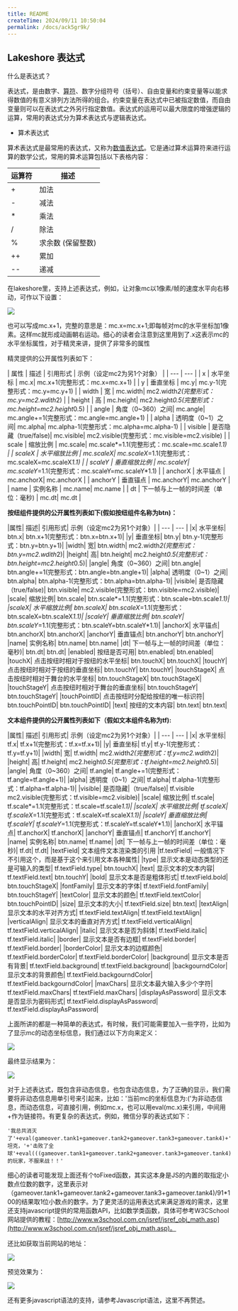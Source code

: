 ```yaml
---
title: README
createTime: 2024/09/11 10:50:04
permalink: /docs/ack5gr9k/
---
```

## Lakeshore 表达式

什么是表达式？

表达式，是由数字、[算符](http://baike.baidu.com/view/271856.htm)、数字分组符号（括号）、自由变量和约束变量等以能求得数值的有意义排列方法所得的组合。约束变量在表达式中已被指定数值，而自由变量则可以在表达式之外另行指定数值。表达式的运用可以最大限度的增强逻辑的运算，常用的表达式分为算术表达式与逻辑表达式。

* 算术表达式

算术表达式是最常用的表达式，又称为[数值表达式](http://baike.baidu.com/view/703179.htm)。它是通过算术运算符来进行运算的数学公式，常用的算术运算包括以下表格内容：

| 运算符 | 描述 |
| --- | --- |
| +	| 加法 |
| -	| 减法 |
| *	| 乘法 |
| /	| 除法 |
| %	| 求余数 (保留整数) |
| ++ | 累加 |
| -- | 递减 |

在lakeshore里，支持上述表达式，例如，让对象mc以1像素/帧的速度水平向右移动，可作以下设置：

![](56b1cb73f181c.png)

也可以写成mc.x+1，完整的意思是：mc.x=mc.x+1;即每帧对mc的水平坐标加1像素。这样mc就形成动画朝右运动。细心的读者会注意到这里用到了.x这表示mc的水平坐标属性，对于精灵来讲，提供了非常多的属性

精灵提供的公开属性列表如下：

| 属性 |	描述 |	引用形式 |	示例（设定mc2为另1个对象） |
| --- | --- |
| x |	水平坐标 |	mc.x|	mc.x+1(完整形式：mc.x=mc.x+1) |
| y |	垂直坐标 |	mc.y|	mc.y-1(完整形式：mc.y=mc.y+1) |
| width |	宽 |	mc.width|	mc2.width*2(完整形式：mc.y=mc2.wdith*2) |
| height |	高 |	mc.height|	mc2.height*0.5(完整形式：mc.height=mc2.height*0.5) |
| angle |	角度（0~360）之间|	mc.angle|	mc.angle+=1(完整形式：mc.angle=mc.angle+1) |
| alpha |	透明度（0~1）之间|	mc.alpha|	mc.alpha-1(完整形式：mc.alpha=mc.alpha-1) |
| visible |	是否隐藏（true/false)|	mc.visible|	mc2.visible(完整形式：mc.visible=mc2.visible) |
| scale |	缩放比例 |	mc.scale|	mc.scale*=1.1(完整形式：mc.scale=mc.scale*1.1) |
| scaleX |	水平缩放比例 |	mc.scaleX|	mc.scaleX*=1.1(完整形式：mc.scaleX=mc.scaleX*1.1) |
| scaleY |	垂直缩放比例 |	mc.scaleY|	mc.scaleY*=1.1(完整形式：mc.scaleY=mc.scaleY*1.1) |
| anchorX |	水平锚点 |	mc.anchorX|	mc.anchorX |
| anchorY |	垂直锚点 |	mc.anchorY|	mc.anchorY |
| name |	实例名称 |	mc.name|	mc.name |
| dt |	下一帧与上一帧的时间差（单位：毫秒) |	mc.dt|	mc.dt |

**按纽组件提供的公开属性列表如下(假如按纽组件名称为btn)：**

|属性|	描述|	引用形式|	示例（设定mc2为另1个对象）|
| --- | --- |
|x|	水平坐标|	btn.x|	btn.x+1(完整形式：btn.x=btn.x+1)|
|y|	垂直坐标|	btn.y|	btn.y-1(完整形式：btn.y=btn.y+1)|
|width|	宽|	btn.width|	mc2.width*2(完整形式：btn.y=mc2.wdith*2)|
|height|	高|	btn.height|	mc2.height*0.5(完整形式：btn.height=mc2.height*0.5)|
|angle|	角度（0~360）之间|	btn.angle|	btn.angle+=1(完整形式：btn.angle=btn.angle+1)|
|alpha|	透明度（0~1）之间|	btn.alpha|	btn.alpha-1(完整形式：btn.alpha=btn.alpha-1)|
|visible|	是否隐藏（true/false)|	btn.visible|	mc2.visible(完整形式：btn.visible=mc2.visible)|
|scale|	缩放比例|	btn.scale|	btn.scale*=1.1(完整形式：btn.scale=btn.scale*1.1)|
|scaleX|	水平缩放比例|	btn.scaleX|	btn.scaleX*=1.1(完整形式：btn.scaleX=btn.scaleX*1.1)|
|scaleY|	垂直缩放比例|	btn.scaleY|	btn.scaleY*=1.1(完整形式：btn.scaleY=btn.scaleY*1.1)|
|anchorX|	水平锚点|	btn.anchorX|	btn.anchorX|
|anchorY|	垂直锚点|	btn.anchorY|	btn.anchorY|
|name|	实例名称|	btn.name|	btn.name|
|dt|	下一帧与上一帧的时间差（单位：毫秒)|	btn.dt|	btn.dt|
|enabled|	按纽是否可用|	btn.enabled|	btn.enabled|
|touchX|	点击按纽时相对于按纽的水平坐标|	btn.touchX|	btn.touchX|
|touchY|	点击按纽时相对于按纽的垂直坐标|	btn.touchY|	btn.touchY|
|touchStageX|	点击按纽时相对于舞台的水平坐标|	btn.touchStageX|	btn.touchStageX|
|touchStageY|	点击按纽时相对于舞台的垂直坐标|	btn.touchStageY|	btn.touchStageY|
|touchPointID|	点击按纽时分配给按纽的唯一标识符|	btn.touchPointID|	btn.touchPointID|
|text|	按纽的文本内容|	btn.text|	btn.text|

**文本组件提供的公开属性列表如下（假如文本组件名称为tf):**

|属性|	描述|	引用形式| 示例（设定mc2为另1个对象）|
| --- | --- |
|x|	水平坐标|	tf.x|	tf.x+1(完整形式：tf.x=tf.x+1)|
|y|	垂直坐标|	tf.y|	tf.y-1(完整形式：tf.y=tf.y+1)|
|width|	宽|	tf.width|	mc2.width*2(完整形式：tf.y=mc2.wdith*2)|
|height|	高|	tf.height|	mc2.height*0.5(完整形式：tf.height=mc2.height*0.5)|
|angle|	角度（0~360）之间|	tf.angle|	tf.angle+=1(完整形式：tf.angle=tf.angle+1)|
|alpha|	透明度（0~1）之间|	tf.alpha|	tf.alpha-1(完整形式：tf.alpha=tf.alpha-1)|
|visible|	是否隐藏|（true/false)|	tf.visible	mc2.visible(完整形式：tf.visible=mc2.visible)|
|scale|	缩放比例|	tf.scale|	tf.scale*=1.1(完整形式：tf.scale=tf.scale*1.1)|
|scaleX|	水平缩放比例|	tf.scaleX|	tf.scaleX*=1.1(完整形式：tf.scaleX=tf.scaleX*1.1)|
|scaleY|	垂直缩放比例|	tf.scaleY|	tf.scaleY*=1.1(完整形式：tf.scaleY=tf.scaleY*1.1)|
|anchorX|	水平锚点|	tf.anchorX|	tf.anchorX|
|anchorY|	垂直锚点|	tf.anchorY|	tf.anchorY|
|name|	实例名称|	btn.name|	tf.name|
|dt|	下一帧与上一帧的时间差（单位：毫秒)|	tf.dt|	tf.dt|
|textField|	文本组件文本渲染类的引用 |tf.textField|	一般情况下不引用这个，而是基于这个来引用文本各种属性|
|type|	显示文本是动态类型的还是可输入的类型|	tf.textField.type|	btn.touchX|
|text|	显示文本的文本内容|	tf.textField.text|	btn.touchY|
|bold|	显示文本是否是粗体形式|	tf.textField.bold|	btn.touchStageX|
|fontFamily|	显示文本的字体|	tf.textField.fontFamily|	btn.touchStageY|
|textColor|	显示文本的颜色|	tf.textField.textColor|	btn.touchPointID|
|size|	显示文本的大小|	tf.textField.size|	btn.text|
|textAlign|	显示文本的水平对齐方式|	tf.textField.textAlign|	tf.textField.textAlign|
|verticalAlign|	显示文本的垂直对齐方式|	tf.textField.verticalAlign|	tf.textField.verticalAlign|
|italic|	显示文本是否为斜体|	tf.textField.italic|	tf.textField.italic|
|border|	显示文本是否有边框|	tf.textField.border|	tf.textField.border|
|borderColor|	显示文本的边框颜色|	tf.textField.borderColor|	tf.textField.borderColor|
|background|	显示文本是否有背景|	tf.textField.background|	tf.textField.background|
|backgourndColor|	显示文本的背景颜色|	tf.textField.backgourndColor|	tf.textField.backgourndColor|
|maxChars|	显示文本最大输入多少个字符|	tf.textField.maxChars|	tf.textField.maxChars|
|displayAsPassword|	显示文本是否显示为密码形式|	tf.textField.displayAsPassword|	tf.textField.displayAsPassword|

上面所讲的都是一种简单的表达式，有时候，我们可能需要加入一些字符，比如为了显示mc的动态坐标信息，我们通过以下方向来定义：

![](56b1cb7420d5c.png)

最终显示结果为：

![](56b1cb743d12a.png)

对于上述表达式，既包含非动态信息，也包含动态信息，为了正确的显示，我们需要将非动态信息用单引号来引起来，比如：'当前mc的坐标信息为:('为非动态信息，而动态信息，可直接引用，例如mc.x，也可以用eval(mc.x)来引用，中间用+作为链接符。有更复杂的表达式，例如，微信分享的表达式如下：

```
'我总共消灭了'+eval(gameover.tank1+gameover.tank2+gameover.tank3+gameover.tank4)+'个坦克，'+'击败了全球'+eval(((gameover.tank1+gameover.tank2+gameover.tank3+gameover.tank4)/91*100).toFixed(1))+'%的玩家，不服来战！！'
```

细心的读者可能发现上面还有个toFixed函数，其实这本身是JS的内置的取指定小数点位数的数字，这里表示对（gameover.tank1+gameover.tank2+gameover.tank3+gameover.tank4)/91*100的结果取1位小数点的数字。为了更灵活的运用表达式来满足游戏的需求，这里还支持javascript提供的常用函数API，比如数学类函数，具体可参考W3CSchool网站提供的教程：[http://www.w3school.com.cn/jsref/jsref_obj_math.asp](http://www.w3school.com.cn/jsref/jsref_obj_math.asp)。

还比如获取当前网站的地址：

![](56b1cb7464ad4.png)

预览效果为：

![](56b1cb74911ab.png)

还有更多javascript语法的支持，请参考Javascript语法，这里不再赘述。
